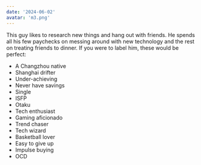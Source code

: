 ```yaml
---
date: '2024-06-02'
avatar: 'm3.png'
---
```

This guy likes to research new things and hang out with friends. He spends all his few paychecks on messing around with new technology and the rest on treating friends to dinner. If you were to label him, these would be perfect:

* A Changzhou native
* Shanghai drifter
* Under-achieving
* Never have savings
* Single
* ISFP
* Otaku
* Tech enthusiast
* Gaming aficionado
* Trend chaser
* Tech wizard
* Basketball lover
* Easy to give up
* Impulse buying
* OCD
